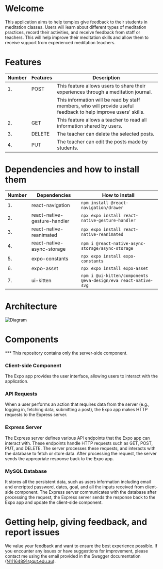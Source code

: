 # Welcome
This application aims to help temples give feedback to their students in meditation classes. Users will learn about different types of meditation practices, record their activities, and receive feedback from staff or teachers. This will help improve their meditation skills and allow them to receive support from experienced meditation teachers.

# Features

<!-- prettier-ignore -->
| **Number** |    **Features** |                                                **Description**                                                 |      
|------------|-----------------|----------------------------------------------------------------------------------------------------------------|
| 1.         |       POST      | This feature allows users to share their experiences through a meditation journal.                             |
|            |                 | This information will be read by staff members, who will provide useful feedback to help improve users' skills.|      
| 2.         |       GET       | This feature allows a teacher to read all information shared by users.                                         |
| 3.         |       DELETE    | The teacher can delete the selected posts.                                                                     |  
| 4.         |       PUT       | The teacher can edit the posts made by students.                                                               |

# Dependencies and how to install them

<!-- prettier-ignore -->
| **Number** |         **Dependencies**        | **How to install**                                                 |   
|------------|---------------------------------|--------------------------------------------------------------------| 
| 1.         | react-navigation                | ```npm install @react-navigation/drawer```                         |   
| 2.         | react-native-gesture-handler    | ```npx expo install react-native-gesture-handler```                |   
| 3.         | react-native-reanimated         | ```npx expo install react-native-reanimated```                     |
| 4.         | react-native-async-storage      | ```npm i @react-native-async-storage/async-storage ```             |
| 5.         | expo-constants                  | ```npx expo install expo-constants  ```                            |
| 6.         | expo-asset                      | ```npx expo install expo-asset```                                  |
| 7.         | ui-kitten                       | ```npm i @ui-kitten/components @eva-design/eva react-native-svg``` |

# Architecture

![Diagram](https://i.ibb.co/swPfFPw/Image.png)

# Components
*** This repository contains only the server-side component.

### Client-side Component

The Expo app provides the user interface, allowing users to interact with the application.

### API Requests

When a user performs an action that requires data from the server (e.g., logging in, fetching data, submitting a post), the Expo app makes HTTP requests to the Express server.

### Express Server

The Express server defines various API endpoints that the Expo app can interact with. These endpoints handle HTTP requests such as GET, POST, PUT, and DELETE.
The server processes these requests, and interacts with the database to fetch or store data. After processing the request, the server sends the appropriate response back to the Expo app.

### MySQL Database

It stores all the persistent data, such as users information including email and encripted password, dates, goal, and all the inputs received from client-side component. The Express server communicates with the database after processing the request, the Express server sends the response back to the Expo app and update the client-side component.

# Getting help, giving feedback, and report issues

We value your feedback and want to ensure the best experience possible. If you encounter any issues or have suggestions for improvement, please contact me using the email provided in the Swagger documentation (N11164891@qut.edu.au).
